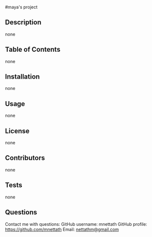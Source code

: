 
#maya's project

## Description
none

## Table of Contents 
none

## Installation
none

## Usage
none

## License
none

## Contributors
none

## Tests 
none

## Questions 
Contact me with questions: 
GitHub username: mnettath
GitHub profile: https://github.com/mnettath
Email: nettathm@gmail.com
